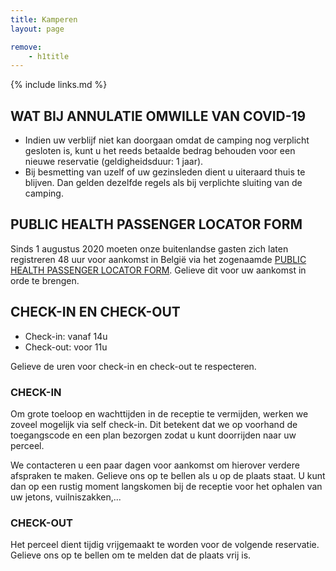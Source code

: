 ```yaml
---
title: Kamperen
layout: page

remove:
    - h1title
---
```


{% include links.md %}

## WAT BIJ ANNULATIE OMWILLE VAN COVID-19

* Indien uw verblijf niet kan doorgaan omdat de camping nog verplicht gesloten is, kunt u het reeds betaalde bedrag behouden voor een nieuwe reservatie (geldigheidsduur: 1 jaar). 
* Bij besmetting van uzelf of uw gezinsleden dient u uiteraard thuis te blijven. Dan gelden dezelfde regels als bij verplichte sluiting van de camping.



## PUBLIC HEALTH PASSENGER LOCATOR FORM

Sinds 1 augustus 2020 moeten onze buitenlandse gasten zich laten registreren 48 uur voor aankomst in België via het zogenaamde [PUBLIC HEALTH PASSENGER LOCATOR FORM](https://travel.info-coronavirus.be/nl/public-health-passenger-locator-form). Gelieve dit voor uw aankomst in orde te brengen.


## CHECK-IN EN CHECK-OUT

* Check-in: vanaf 14u
* Check-out: voor 11u

Gelieve de uren voor check-in en check-out te respecteren.

### CHECK-IN

Om grote toeloop en wachttijden in de receptie te vermijden, werken we zoveel mogelijk
via self check-in. Dit betekent dat we op voorhand de toegangscode en een plan bezorgen
zodat u kunt doorrijden naar uw perceel.

We contacteren u een paar dagen voor aankomst om hierover verdere afspraken te maken.
Gelieve ons op te bellen als u op de plaats staat. U kunt dan op een rustig moment
langskomen bij de receptie voor het ophalen van uw jetons, vuilniszakken,...

### CHECK-OUT

Het perceel dient tijdig vrijgemaakt te worden voor de volgende reservatie.
Gelieve ons op te bellen om te melden dat de plaats vrij is.

